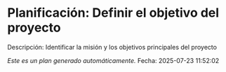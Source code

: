 # Planificación: Definir el objetivo del proyecto

Descripción: Identificar la misión y los objetivos principales del proyecto

*Este es un plan generado automáticamente.*
Fecha: 2025-07-23 11:52:02
